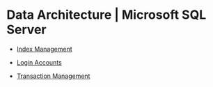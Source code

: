 # Data Architecture | Microsoft SQL Server

* [Index Management](./index-management.md)

* [Login Accounts](./login-accounts.md)

* [Transaction Management](./transaction-management.md)
